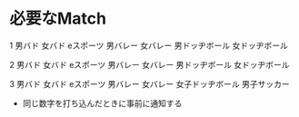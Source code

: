 # 必要なMatch

1
男バド
女バド
eスポーツ
男バレー
女バレー
男ドッヂボール
女ドッヂボール

2
男バド
女バド
eスポーツ
男バレー
女バレー
男ドッヂボール
女ドッヂボール

3
男バド
女バド
eスポーツ
男バレー
女バレー
女子ドッヂボール
男子サッカー



- 同じ数字を打ち込んだときに事前に通知する